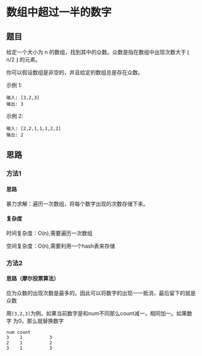# 数组中超过一半的数字

## 题目

给定一个大小为 n 的数组，找到其中的众数。众数是指在数组中出现次数大于 ⌊ n/2 ⌋ 的元素。

你可以假设数组是非空的，并且给定的数组总是存在众数。

示例 1:

```
输入: [3,2,3]
输出: 3
```

示例 2:

```
输入: [2,2,1,1,1,2,2]
输出: 2
```

## 思路

### 方法1

#### 思路

暴力求解：遍历一次数组，将每个数字出现的次数存储下来。

#### 复杂度

时间复杂度：O(n),需要遍历一次数组

空间复杂度：O(n),需要利用一个hash表来存储

### 方法2

#### 思路（摩尔投票算法）

应为众数的出现次数是最多的。因此可以将数字的出现一一抵消，最后留下的就是
众数

用`[3,2,3]`为例。如果当前数字是和num不同那么count减一，相同加一。如果数字
为0，那么就替换数字
```
num count
3    1          3
2    1          2
3    1          3
```


